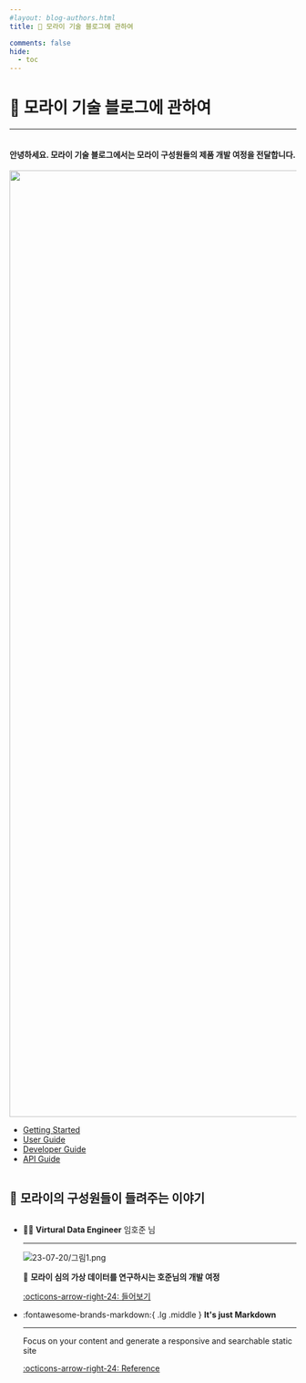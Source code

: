 ```yaml
---
#layout: blog-authors.html
title: 🥇 모라이 기술 블로그에 관하여

comments: false
hide:
  - toc
---
```


# 🥇 모라이 기술 블로그에 관하여

---

<div style="display: flex; width: 100%;">
  <h4>
  안녕하세요. 모라이 기술 블로그에서는 모라이 구성원들의 제품 개발 여정을 전달합니다.
  </h4>
</div>

<div class="md-grid md-typeset">
  <img src="https://static.wixstatic.com/media/7d1679_9795b2130e2b4fdaa94665936c1338ba~mv2.jpg/v1/crop/x_0,y_47,w_1920,h_891/fill/w_981,h_455,al_c,q_85,usm_0.66_1.00_0.01,enc_auto/11.jpg" alt="" width="1659px" height="auto" draggable="false">

  <ul>
    <li>
      <a href="./user-guide/getting-started/" title="Quick Start of SIM 1.0 Products!" class="md-button">
        Getting Started  
      </a>
    </li>
    <li>
    <a href="./user-guide/" title="MORAI SIM User Guide" class="md-button md-button--primary">
      User Guide
    </a>
    </li>
    <li>
    <a href="./developer-guide/" title="MORAI SIM Advanced User Guide" class="md-button">
      Developer Guide 
    </a>
    </li>
    <li>            
    <a href="./api-guide/" title="MORAI SIM API Usage and References" class="md-button md-button--primary">
      API Guide 
    </a>            
    </li>
  </ul>
</div>

<div style="display: flex; width: 100%;"><h2>🥇 모라이의 구성원들이 들려주는 이야기</h2>
</div>

<div class="grid cards" markdown>

-   🧑‍🚀 __Virtural Data Engineer__ 임호준 님

    ---

    ![23-07-20/그림1.png](hojun.jpg)

    
    🥇 **모라이 심의 가상 데이터를 연구하시는 호준님의 개발 여정**

    [:octicons-arrow-right-24: 들어보기][getting started]

-   :fontawesome-brands-markdown:{ .lg .middle } __It's just Markdown__

    ---

    Focus on your content and generate a responsive and searchable static site

    [:octicons-arrow-right-24: Reference](#)

</div>

             
  [getting started]: hojun.md



